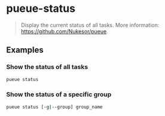 # pueue-status

> Display the current status of all tasks. More information: <https://github.com/Nukesor/pueue>.

## Examples

### Show the status of all tasks

```bash
pueue status
```

### Show the status of a specific group

```bash
pueue status [-g|--group] group_name
```
